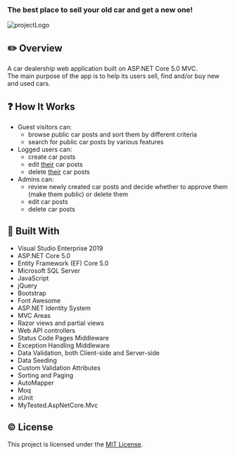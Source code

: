 ### The best place to sell your old car and get a new one! ###

![projectLogo](https://user-images.githubusercontent.com/63113578/213924961-35018d34-2bba-4c36-9ddd-0c2c7315a2e9.png)

## :pencil2: Overview ##
A car dealership web application built on ASP.NET Core 5.0 MVC.
<br/>The main purpose of the app is to help its users sell, find and/or buy new and used cars.

## :question: How It Works ##
* Guest visitors can:
  * browse public car posts and sort them by different criteria
  * search for public car posts by various features
* Logged users can:
  * create car posts
  * edit <ins>their</ins> car posts
  * delete <ins>their</ins> car posts
* Admins can:
  * review newly created car posts and decide whether to approve them (make them public) or delete them
  * edit car posts
  * delete car posts
  
## :hammer: Built With ##
* Visual Studio Enterprise 2019
* ASP.NET Core 5.0
* Entity Framework (EF) Core 5.0
* Microsoft SQL Server
* JavaScript
* jQuery
* Bootstrap
* Font Awesome
* ASP.NET Identity System
* MVC Areas
* Razor views and partial views
* Web API controllers
* Status Code Pages Middleware
* Exception Handling Middleware
* Data Validation, both Client-side and Server-side
* Data Seeding
* Custom Validation Attributes
* Sorting and Paging
* AutoMapper
* Moq
* xUnit
* MyTested.AspNetCore.Mvc

## :copyright: License ##
This project is licensed under the [MIT License](https://github.com/nikolaymihov/MyCarDealershipProject/blob/main/LICENSE "MIT License").
